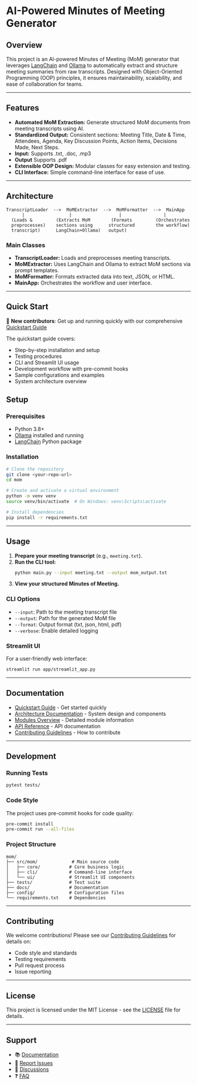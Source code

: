 # AI-Powered Minutes of Meeting Generator

## Overview
This project is an AI-powered Minutes of Meeting (MoM) generator that leverages [LangChain](https://python.langchain.com/docs/) and [Ollama](https://ollama.com/) to automatically extract and structure meeting summaries from raw transcripts. Designed with Object-Oriented Programming (OOP) principles, it ensures maintainability, scalability, and ease of collaboration for teams.

---

## Features
- **Automated MoM Extraction:** Generate structured MoM documents from meeting transcripts using AI.
- **Standardized Output:** Consistent sections: Meeting Title, Date & Time, Attendees, Agenda, Key Discussion Points, Action Items, Decisions Made, Next Steps.
- **Input:** Supports .txt, .doc, .mp3
- **Output** Supports .pdf
- **Extensible OOP Design:** Modular classes for easy extension and testing.
- **CLI Interface:** Simple command-line interface for ease of use.

---

## Architecture
```
TranscriptLoader  -->  MoMExtractor  -->  MoMFormatter  -->  MainApp
      |                 |                  |                |
  (Loads &         (Extracts MoM        (Formats         (Orchestrates
  preprocesses)    sections using      structured        the workflow)
  transcript)      LangChain+Ollama)   output)
```

### Main Classes
- **TranscriptLoader:** Loads and preprocesses meeting transcripts.
- **MoMExtractor:** Uses LangChain and Ollama to extract MoM sections via prompt templates.
- **MoMFormatter:** Formats extracted data into text, JSON, or HTML.
- **MainApp:** Orchestrates the workflow and user interface.

---

## Quick Start

🚀 **New contributors**: Get up and running quickly with our comprehensive [Quickstart Guide](docs/quickstart_guide.md)

The quickstart guide covers:
- Step-by-step installation and setup
- Testing procedures
- CLI and Streamlit UI usage
- Development workflow with pre-commit hooks
- Sample configurations and examples
- System architecture overview

## Setup

### Prerequisites
- Python 3.8+
- [Ollama](https://ollama.com/) installed and running
- [LangChain](https://python.langchain.com/docs/) Python package

### Installation
```bash
# Clone the repository
git clone <your-repo-url>
cd mom

# Create and activate a virtual environment
python -m venv venv
source venv/bin/activate  # On Windows: venv\Scripts\activate

# Install dependencies
pip install -r requirements.txt
```

---

## Usage
1. **Prepare your meeting transcript** (e.g., `meeting.txt`).
2. **Run the CLI tool:**
   ```bash
   python main.py --input meeting.txt --output mom_output.txt
   ```
3. **View your structured Minutes of Meeting.**

### CLI Options
- `--input`: Path to the meeting transcript file
- `--output`: Path for the generated MoM file
- `--format`: Output format (txt, json, html, pdf)
- `--verbose`: Enable detailed logging

### Streamlit UI
For a user-friendly web interface:
```bash
streamlit run app/streamlit_app.py
```

---

## Documentation

- [Quickstart Guide](docs/quickstart_guide.md) - Get started quickly
- [Architecture Documentation](docs/architecture.md) - System design and components
- [Modules Overview](docs/modules_overview.md) - Detailed module information
- [API Reference](docs/api.md) - API documentation
- [Contributing Guidelines](CONTRIBUTING.md) - How to contribute

---

## Development

### Running Tests
```bash
pytest tests/
```

### Code Style
The project uses pre-commit hooks for code quality:
```bash
pre-commit install
pre-commit run --all-files
```

### Project Structure
```
mom/
├── src/mom/             # Main source code
│   ├── core/           # Core business logic
│   ├── cli/            # Command-line interface
│   └── ui/             # Streamlit UI components
├── tests/              # Test suite
├── docs/               # Documentation
├── config/             # Configuration files
└── requirements.txt    # Dependencies
```

---

## Contributing
We welcome contributions! Please see our [Contributing Guidelines](CONTRIBUTING.md) for details on:
- Code style and standards
- Testing requirements
- Pull request process
- Issue reporting

---

## License
This project is licensed under the MIT License - see the [LICENSE](LICENSE) file for details.

---

## Support
- 📚 [Documentation](docs/)
- 🐛 [Report Issues](https://github.com/dhanvina/mom/issues)
- 💬 [Discussions](https://github.com/dhanvina/mom/discussions)
- ❓ [FAQ](docs/faq.md)
